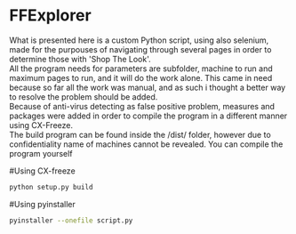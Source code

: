 # FFExplorer

What is presented here is a custom Python script, using also selenium, made for the purpouses of navigating through several pages in order to determine those with 'Shop The Look'.  
All the program needs for parameters are subfolder, machine to run and maximum pages to run, and it will do the work alone. This came in need because so far all the work was manual, and as such i thought a better way to resolve the problem should be added.  
Because of anti-virus detecting as false positive problem, measures and packages were added in order to compile the program in a different manner using CX-Freeze.  
The build program can be found inside the /dist/ folder, however due to confidentiality name of machines cannot be revealed.
You can compile the program yourself

#Using CX-freeze

```bash
python setup.py build
```

#Using pyinstaller
```bash
pyinstaller --onefile script.py
```
